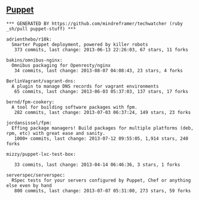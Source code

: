 ## [Puppet](http://puppetlabs.com/)

<!-- PROJECTS_LIST_START -->
    *** GENERATED BY https://github.com/mindreframer/techwatcher (ruby _sh/pull puppet-stuff) *** 

    adrienthebo/r10k:
      Smarter Puppet deployment, powered by killer robots
       373 commits, last change: 2013-06-13 22:26:03, 67 stars, 11 forks

    bakins/omnibus-nginx:
      Omnibus packaging for Openresty/nginx
       34 commits, last change: 2013-08-07 04:08:43, 23 stars, 4 forks

    BerlinVagrant/vagrant-dns:
      A plugin to manage DNS records for vagrant environments
       65 commits, last change: 2013-06-03 05:37:03, 137 stars, 17 forks

    bernd/fpm-cookery:
      A tool for building software packages with fpm.
       282 commits, last change: 2013-07-03 06:37:24, 149 stars, 23 forks

    jordansissel/fpm:
      Effing package managers! Build packages for multiple platforms (deb, rpm, etc) with great ease and sanity.
       1000+ commits, last change: 2013-07-12 09:55:05, 1,914 stars, 240 forks

    mizzy/puppet-lxc-test-box:

       33 commits, last change: 2013-04-14 06:46:36, 3 stars, 1 forks

    serverspec/serverspec:
      RSpec tests for your servers configured by Puppet, Chef or anything else even by hand
       800 commits, last change: 2013-07-07 05:31:00, 273 stars, 59 forks
<!-- PROJECTS_LIST_END -->
